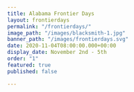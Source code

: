```yaml
---
title: Alabama Frontier Days
layout: frontierdays
permalink: "/frontierdays/"
image_path: "/images/blacksmith-1.jpg"
banner_path: "/images/frontierdays.svg"
date: 2020-11-04T08:00:00.000+00:00
display_date: November 2nd - 5th
order: "1"
featured: true
published: false

---
```

